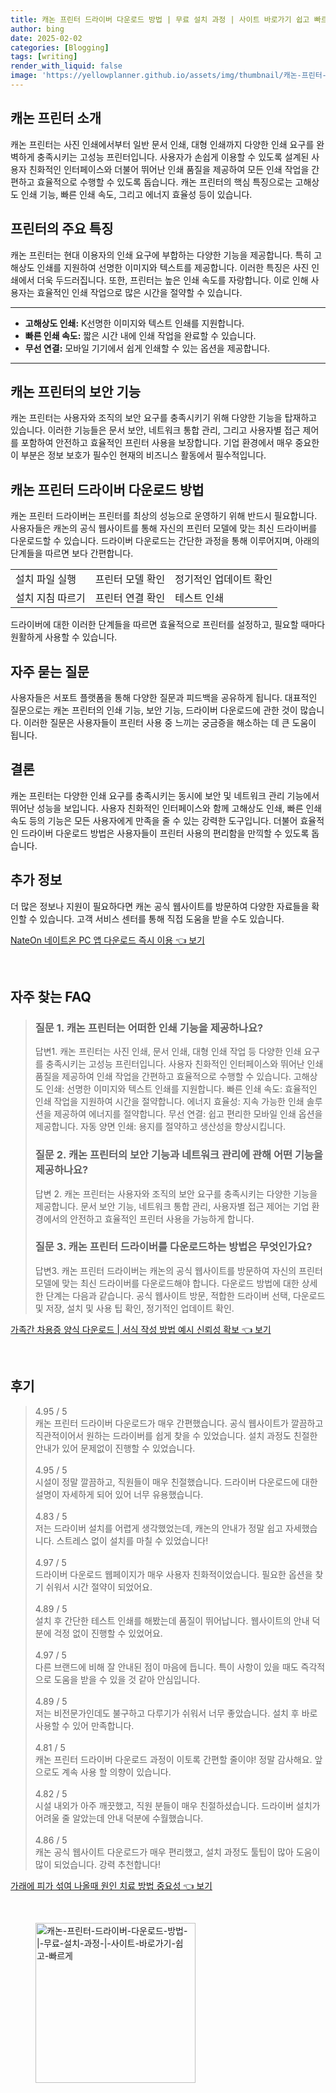 ```yaml
---
title: 캐논 프린터 드라이버 다운로드 방법 | 무료 설치 과정 | 사이트 바로가기 쉽고 빠르게
author: bing
date: 2025-02-02
categories: [Blogging]
tags: [writing]
render_with_liquid: false
image: 'https://yellowplanner.github.io/assets/img/thumbnail/캐논-프린터-드라이버-다운로드-방법-|-무료-설치-과정-|-사이트-바로가기-쉽고-빠르게.webp'
---
```



<h2 id="캐논-프린터-소개">캐논 프린터 소개</h2>

<p>캐논 프린터는 사진 인쇄에서부터 일반 문서 인쇄, 대형 인쇄까지 다양한 인쇄 요구를 완벽하게 충족시키는 고성능 프린터입니다. 사용자가 손쉽게 이용할 수 있도록 설계된 사용자 친화적인 인터페이스와 더불어 뛰어난 인쇄 품질을 제공하여 모든 인쇄 작업을 간편하고 효율적으로 수행할 수 있도록 돕습니다. 캐논 프린터의 핵심 특징으로는 고해상도 인쇄 기능, 빠른 인쇄 속도, 그리고 에너지 효율성 등이 있습니다.</p>

<h2 id="프린터-특징">프린터의 주요 특징</h2>

<p>캐논 프린터는 현대 이용자의 인쇄 요구에 부합하는 다양한 기능을 제공합니다. 특히 고해상도 인쇄를 지원하여 선명한 이미지와 텍스트를 제공합니다. 이러한 특징은 사진 인쇄에서 더욱 두드러집니다. 또한, 프린터는 높은 인쇄 속도를 자랑합니다. 이로 인해 사용자는 효율적인 인쇄 작업으로 많은 시간을 절약할 수 있습니다.</p>

<hr />

<ul>
    <li><b>고해상도 인쇄:</b> K선명한 이미지와 텍스트 인쇄를 지원합니다.</li>
    <li><b>빠른 인쇄 속도:</b> 짧은 시간 내에 인쇄 작업을 완료할 수 있습니다.</li>
    <li><b>무선 연결:</b> 모바일 기기에서 쉽게 인쇄할 수 있는 옵션을 제공합니다.</li>
</ul>

<hr />

<h2 id="보안-기능">캐논 프린터의 보안 기능</h2>

<p>캐논 프린터는 사용자와 조직의 보안 요구를 충족시키기 위해 다양한 기능을 탑재하고 있습니다. 이러한 기능들은 문서 보안, 네트워크 통합 관리, 그리고 사용자별 접근 제어를 포함하여 안전하고 효율적인 프린터 사용을 보장합니다. 기업 환경에서 매우 중요한 이 부분은 정보 보호가 필수인 현재의 비즈니스 활동에서 필수적입니다.</p>

<h2 id="드라이버-다운로드">캐논 프린터 드라이버 다운로드 방법</h2>

<p>캐논 프린터 드라이버는 프린터를 최상의 성능으로 운영하기 위해 반드시 필요합니다. 사용자들은 캐논의 공식 웹사이트를 통해 자신의 프린터 모델에 맞는 최신 드라이버를 다운로드할 수 있습니다. 드라이버 다운로드는 간단한 과정을 통해 이루어지며, 아래의 단계들을 따르면 보다 간편합니다.</p>

<table>
    <tr>
        <td>설치 파일 실행</td>
        <td>프린터 모델 확인</td>
        <td>정기적인 업데이트 확인</td>
    </tr>
    <tr>
        <td>설치 지침 따르기</td>
        <td>프린터 연결 확인</td>
        <td>테스트 인쇄</td>
    </tr>
</table>

<p>드라이버에 대한 이러한 단계들을 따르면 효율적으로 프린터를 설정하고, 필요할 때마다 원활하게 사용할 수 있습니다.</p>

<h2 id="자주-묻는-질문">자주 묻는 질문</h2>

<p>사용자들은 서포트 플랫폼을 통해 다양한 질문과 피드백을 공유하게 됩니다. 대표적인 질문으로는 캐논 프린터의 인쇄 기능, 보안 기능, 드라이버 다운로드에 관한 것이 많습니다. 이러한 질문은 사용자들이 프린터 사용 중 느끼는 궁금증을 해소하는 데 큰 도움이 됩니다.</p>

<h2 id="결론">결론</h2>

<p>캐논 프린터는 다양한 인쇄 요구를 충족시키는 동시에 보안 및 네트워크 관리 기능에서 뛰어난 성능을 보입니다. 사용자 친화적인 인터페이스와 함께 고해상도 인쇄, 빠른 인쇄 속도 등의 기능은 모든 사용자에게 만족을 줄 수 있는 강력한 도구입니다. 더불어 효율적인 드라이버 다운로드 방법은 사용자들이 프린터 사용의 편리함을 만끽할 수 있도록 돕습니다.</p>

<h2 id="추가-정보">추가 정보</h2>

<p>더 많은 정보나 지원이 필요하다면 캐논 공식 웹사이트를 방문하여 다양한 자료들을 확인할 수 있습니다. 고객 서비스 센터를 통해 직접 도움을 받을 수도 있습니다.</p>


<p><a class="click-button" title="NateOn 네이트온 PC 앱 다운로드 즉시 이용" href="https://yellowplanner.github.io/posts/NateOn-%EB%84%A4%EC%9D%B4%ED%8A%B8%EC%98%A8-PC-%EC%95%B1-%EB%8B%A4%EC%9A%B4%EB%A1%9C%EB%93%9C-%EC%A6%89%EC%8B%9C-%EC%9D%B4%EC%9A%A9/" rel="dofollow">NateOn 네이트온 PC 앱 다운로드 즉시 이용 👈 보기</a></p><br>
<h2 id='자주_찾는_FAQ'>자주 찾는 FAQ</h2>
<div itemscope="" itemtype="https://schema.org/FAQPage">
<blockquote>
<div itemscope="" itemprop="mainEntity" itemtype="https://schema.org/Question">
<h3 itemprop="name">질문 1. 캐논 프린터는 어떠한 인쇄 기능을 제공하나요?</h3>
<div itemscope="" itemprop="acceptedAnswer" itemtype="https://schema.org/Answer">
<span itemprop="text">
<p>답변1. 캐논 프린터는 사진 인쇄, 문서 인쇄, 대형 인쇄 작업 등 다양한 인쇄 요구를 충족시키는 고성능 프린터입니다. 사용자 친화적인 인터페이스와 뛰어난 인쇄 품질을 제공하여 인쇄 작업을 간편하고 효율적으로 수행할 수 있습니다. 고해상도 인쇄: 선명한 이미지와 텍스트 인쇄를 지원합니다. 빠른 인쇄 속도: 효율적인 인쇄 작업을 지원하여 시간을 절약합니다. 에너지 효율성: 지속 가능한 인쇄 솔루션을 제공하여 에너지를 절약합니다. 무선 연결: 쉽고 편리한 모바일 인쇄 옵션을 제공합니다. 자동 양면 인쇄: 용지를 절약하고 생산성을 향상시킵니다.</p>
</span>
</div>
</div>
<div itemscope="" itemprop="mainEntity" itemtype="https://schema.org/Question">
<h3 itemprop="name">질문 2. 캐논 프린터의 보안 기능과 네트워크 관리에 관해 어떤 기능을 제공하나요?</h3>
<div itemscope="" itemprop="acceptedAnswer" itemtype="https://schema.org/Answer">
<span itemprop="text">
<p>답변 2. 캐논 프린터는 사용자와 조직의 보안 요구를 충족시키는 다양한 기능을 제공합니다. 문서 보안 기능, 네트워크 통합 관리, 사용자별 접근 제어는 기업 환경에서의 안전하고 효율적인 프린터 사용을 가능하게 합니다.</p>
</span>
</div>
</div>
<div itemscope="" itemprop="mainEntity" itemtype="https://schema.org/Question">
<h3 itemprop="name">질문 3. 캐논 프린터 드라이버를 다운로드하는 방법은 무엇인가요?</h3>
<div itemscope="" itemprop="acceptedAnswer" itemtype="https://schema.org/Answer">
<span itemprop="text">
<p>답변3. 캐논 프린터 드라이버는 캐논의 공식 웹사이트를 방문하여 자신의 프린터 모델에 맞는 최신 드라이버를 다운로드해야 합니다. 다운로드 방법에 대한 상세한 단계는 다음과 같습니다. 공식 웹사이트 방문, 적합한 드라이버 선택, 다운로드 및 저장, 설치 및 사용 팁 확인, 정기적인 업데이트 확인.</p>
</span>
</div>
</div>
</blockquote>
</div>
<p><a class="click-button" title="가족간 차용증 양식 다운로드 | 서식 작성 방법 예시 신뢰성 확보" href="https://yellowplanner.github.io/posts/%EA%B0%80%EC%A1%B1%EA%B0%84-%EC%B0%A8%EC%9A%A9%EC%A6%9D-%EC%96%91%EC%8B%9D-%EB%8B%A4%EC%9A%B4%EB%A1%9C%EB%93%9C-%EC%84%9C%EC%8B%9D-%EC%9E%91%EC%84%B1-%EB%B0%A9%EB%B2%95-%EC%98%88%EC%8B%9C-%EC%8B%A0%EB%A2%B0%EC%84%B1-%ED%99%95%EB%B3%B4/" rel="dofollow">가족간 차용증 양식 다운로드 | 서식 작성 방법 예시 신뢰성 확보 👈 보기</a></p><br>
<h2 id='후기'>후기</h2>
<div itemscope itemtype="https://schema.org/Product">
  <blockquote>
  <div itemprop="review" itemscope itemtype="https://schema.org/Review">
      <div itemprop="reviewRating" itemscope itemtype="https://schema.org/Rating"> <span itemprop="ratingValue">4.95</span> / <span itemprop="bestRating">5</span> </div>
      <span itemprop="reviewBody">캐논 프린터 드라이버 다운로드가 매우 간편했습니다. 공식 웹사이트가 깔끔하고 직관적이어서 원하는 드라이버를 쉽게 찾을 수 있었습니다. 설치 과정도 친절한 안내가 있어 문제없이 진행할 수 있었습니다.</span>
  </div>
  <br>
  <div itemprop="review" itemscope itemtype="https://schema.org/Review">
      <div itemprop="reviewRating" itemscope itemtype="https://schema.org/Rating"> <span itemprop="ratingValue">4.95</span> / <span itemprop="bestRating">5</span> </div>
      <span itemprop="reviewBody">시설이 정말 깔끔하고, 직원들이 매우 친절했습니다. 드라이버 다운로드에 대한 설명이 자세하게 되어 있어 너무 유용했습니다.</span>
  </div>
  <br>
  <div itemprop="review" itemscope itemtype="https://schema.org/Review">
      <div itemprop="reviewRating" itemscope itemtype="https://schema.org/Rating"> <span itemprop="ratingValue">4.83</span> / <span itemprop="bestRating">5</span> </div>
      <span itemprop="reviewBody">저는 드라이버 설치를 어렵게 생각했었는데, 캐논의 안내가 정말 쉽고 자세했습니다. 스트레스 없이 설치를 마칠 수 있었습니다!</span>
  </div>
  <br>
  <div itemprop="review" itemscope itemtype="https://schema.org/Review">
      <div itemprop="reviewRating" itemscope itemtype="https://schema.org/Rating"> <span itemprop="ratingValue">4.97</span> / <span itemprop="bestRating">5</span> </div>
      <span itemprop="reviewBody">드라이버 다운로드 웹페이지가 매우 사용자 친화적이었습니다. 필요한 옵션을 찾기 쉬워서 시간 절약이 되었어요.</span>
  </div>
  <br>
  <div itemprop="review" itemscope itemtype="https://schema.org/Review">
      <div itemprop="reviewRating" itemscope itemtype="https://schema.org/Rating"> <span itemprop="ratingValue">4.89</span> / <span itemprop="bestRating">5</span> </div>
      <span itemprop="reviewBody">설치 후 간단한 테스트 인쇄를 해봤는데 품질이 뛰어납니다. 웹사이트의 안내 덕분에 걱정 없이 진행할 수 있었어요.</span>
  </div>
  <br>
  <div itemprop="review" itemscope itemtype="https://schema.org/Review">
      <div itemprop="reviewRating" itemscope itemtype="https://schema.org/Rating"> <span itemprop="ratingValue">4.97</span> / <span itemprop="bestRating">5</span> </div>
      <span itemprop="reviewBody">다른 브랜드에 비해 잘 안내된 점이 마음에 듭니다. 특이 사항이 있을 때도 즉각적으로 도움을 받을 수 있을 것 같아 안심입니다.</span>
  </div>
  <br>
  <div itemprop="review" itemscope itemtype="https://schema.org/Review">
      <div itemprop="reviewRating" itemscope itemtype="https://schema.org/Rating"> <span itemprop="ratingValue">4.89</span> / <span itemprop="bestRating">5</span> </div>
      <span itemprop="reviewBody">저는 비전문가인데도 불구하고 다루기가 쉬워서 너무 좋았습니다. 설치 후 바로 사용할 수 있어 만족합니다.</span>
  </div>
  <br>
  <div itemprop="review" itemscope itemtype="https://schema.org/Review">
      <div itemprop="reviewRating" itemscope itemtype="https://schema.org/Rating"> <span itemprop="ratingValue">4.81</span> / <span itemprop="bestRating">5</span> </div>
      <span itemprop="reviewBody">캐논 프린터 드라이버 다운로드 과정이 이토록 간편할 줄이야! 정말 감사해요. 앞으로도 계속 사용 할 의향이 있습니다.</span>
  </div>
  <br>
  <div itemprop="review" itemscope itemtype="https://schema.org/Review">
      <div itemprop="reviewRating" itemscope itemtype="https://schema.org/Rating"> <span itemprop="ratingValue">4.82</span> / <span itemprop="bestRating">5</span> </div>
      <span itemprop="reviewBody">시설 내외가 아주 깨끗했고, 직원 분들이 매우 친절하셨습니다. 드라이버 설치가 어려울 줄 알았는데 안내 덕분에 수월했습니다.</span>
  </div>
  <br>
  <div itemprop="review" itemscope itemtype="https://schema.org/Review">
      <div itemprop="reviewRating" itemscope itemtype="https://schema.org/Rating"> <span itemprop="ratingValue">4.86</span> / <span itemprop="bestRating">5</span> </div>
      <span itemprop="reviewBody">캐논 공식 웹사이트 다운로드가 매우 편리했고, 설치 과정도 툴팁이 많아 도움이 많이 되었습니다. 강력 추천합니다!</span>
  </div>
  </blockquote>
</div>
<p><a class="click-button" title="가래에 피가 섞여 나올때 원인 치료 방법 중요성" href="https://yellowplanner.github.io/posts/%EA%B0%80%EB%9E%98%EC%97%90-%ED%94%BC%EA%B0%80-%EC%84%9E%EC%97%AC-%EB%82%98%EC%98%AC%EB%95%8C-%EC%9B%90%EC%9D%B8-%EC%B9%98%EB%A3%8C-%EB%B0%A9%EB%B2%95-%EC%A4%91%EC%9A%94%EC%84%B1/" rel="dofollow">가래에 피가 섞여 나올때 원인 치료 방법 중요성 👈 보기</a></p><br>
<figure class="image"><img src="https://yellowplanner.github.io/assets/img/thumbnail/캐논-프린터-드라이버-다운로드-방법-|-무료-설치-과정-|-사이트-바로가기-쉽고-빠르게.webp" alt="캐논-프린터-드라이버-다운로드-방법-|-무료-설치-과정-|-사이트-바로가기-쉽고-빠르게" width="256" height="256"></figure>